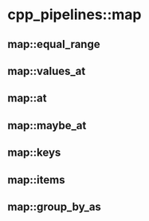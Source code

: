 # cpp_pipelines::map

## map::equal_range
## map::values_at
## map::at
## map::maybe_at
## map::keys
## map::items

## map::group_by_as
